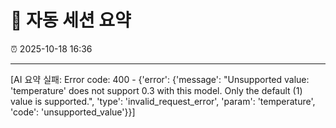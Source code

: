 # 📘 자동 세션 요약

⏰ 2025-10-18 16:36

---

[AI 요약 실패: Error code: 400 - {'error': {'message': "Unsupported value: 'temperature' does not support 0.3 with this model. Only the default (1) value is supported.", 'type': 'invalid_request_error', 'param': 'temperature', 'code': 'unsupported_value'}}]